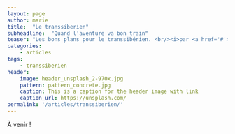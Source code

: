 ```yaml
---
layout: page
author: marie
title:  "Le transsiberien"
subheadline:  "Quand l'aventure va bon train"
teaser: "Les bons plans pour le transsibérien. <br/><i>par <a href='#'>Marie</a></i>"
categories:
    - articles
tags:
    - transsiberien
header:
    image: header_unsplash_2-970x.jpg
    pattern: pattern_concrete.jpg
    caption: This is a caption for the header image with link
    caption_url: https://unsplash.com/
permalink: '/articles/transsiberien/'
---
```


À venir !
